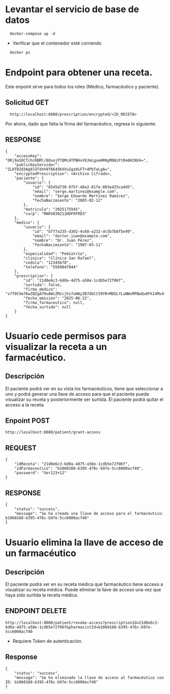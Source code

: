 # Levantar el servicio de base de datos

```
  docker-compose up -d
```

- Verificar que el contenedor esté corriendo
```
  docker ps
```

# Endpoint para obtener una receta.
Este enpoint sirve para todos los roles (Médico, farmacéutico y paciente). 
## Solicitud GET

```
  http://localhost:8080/prescription/encrypted/<ID_RECETA>
```

Por ahora, dado que falta la firma del farmacéutico, regresa lo siguiente.

## RESPONSE
```
{
    "accessKey": "ORj9a5OCTchcRBMl/8OuojP7QMcATPBHvV9JmLgxeHRNyM08zFtRe6KCNX4=",
    "publicKeyServidor": "ZLHT8Zd3Ag8lUTdnh9T6645KXVuIga9iFT+4PbfaLgA=",
    "encryptedPrescription": <Archivo Cifrado>,
    "paciente": {
        "usuario": {
            "id": "8545d730-975f-48a2-81fe-865e425ca4d5",
            "email": "serge.martinez@example.com",
            "nombre": "Serge Eduardo Martínez Ramírez",
            "fechaNacimiento": "2003-02-12"
        },
        "matricula": "2025175945",
        "curp": "MARS030212HDFRFRD3"
    },
    "medico": {
        "usuario": {
            "id": "b777a235-d302-4c68-a232-dc5b7b8f5e99",
            "email": "doctor.juan@example.com",
            "nombre": "Dr. Juan Pérez",
            "fechaNacimiento": "1987-03-11"
        },
        "especialidad": "Pediatría",
        "clinica": "Clínica San Rafael",
        "cedula": "12345678",
        "telefono": "5569847844"
    },
    "prescription": {
        "id": "21d0e6c3-6d0a-4d75-a58e-1cdb5e72f06f",
        "surtida": false,
        "firma_medico": "x7f0Chm7KwZQIgA7HuAWiZMzcjhs7uHAyZB7dbCC59YR+MDGLYLuNWsMPBwQu0FkI4Mv4+OawKZeHCMG8MH7CQ==",
        "fecha_emision": "2025-06-22",
        "firma_farmaceutico": null,
        "fecha_surtido": null
    }
}
```

# Usuario cede permisos para visualizar la receta a un farmacéutico.
## Descripción
El paciente podrá ver en su vista los farmacéuticos, tiene que seleccionar a uno y podrá generar una llave de acceso para que el paciente pueda visualizar su receta y posteriormente ser surtida. El paciente podrá quitar el acceso a la receta.

## Enpoint POST 
```
http://localhost:8080/patient/grant-access
```

## REQUEST

```
{
    "idReceta": "21d0e6c3-6d0a-4d75-a58e-1cdb5e72f06f",
    "idFarmaceutico": "b1060168-b395-476c-b97e-5cc6000acf40",
    "password": "Ser123+12"
} 
```

## RESPONSE
```
{
    "status": "success",
    "message": "Se ha creado una llave de acceso para el farmacéutico: b1060168-b395-476c-b97e-5cc6000acf40"
}
```

# Usuario elimina la llave de acceso de un farmacéutico
## Descripción
El paciente podrá ver en su receta médica qué farmacéutico tiene acceso a visualizar su receta médica.
Puede eliminar la llave de acceso una vez que haya sido surtida la receta médica.

## ENDPOINT DELETE
```
http://localhost:8080/patient/revoke-access?prescriptionId=21d0e6c3-6d0a-4d75-a58e-1cdb5e72f06f&pharmacistId=b1060168-b395-476c-b97e-5cc6000acf40
```
* Requiere Token de autenticación.

## Response

```
{
    "status": "success",
    "message": "Se ha eliminado la llave de acceso al farmacéutico con ID: b1060168-b395-476c-b97e-5cc6000acf40"
}
```



